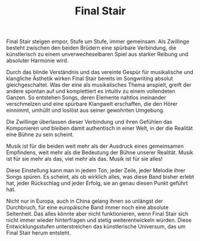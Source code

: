 ﻿---
layout: band
title: Final Stair


website: http://www.finalstair.com
style:  Rock/Indie  
logo: finalstair_logo.png
picture: finalstair_band.jpg
year: 2017
day: saturday
stagetime: Samstag, 08. Juli 2017, 18:00 Uhr
youtube: Tq7U-jdohtk
spotify: spotify:artist:40DwwyjtzeisGIsRgFkjEE
---
Final Stair steigen empor, Stufe um Stufe, immer gemeinsam. Als Zwillinge besteht zwischen den beiden Brüdern eine spürbare Verbindung, die künstlerisch zu einem unverwecheselbaren Spiel aus starker Reibung und absoluter Harmonie wird.


Durch das blinde Verständnis und das vereinte Gespür für musikalische und klangliche Ästhetik wirken Final Stair bereits im Songwriting absolut gleichgeschaltet. Was der eine als musikalisches Thema anspielt, greift der andere spontan auf und komplettiert es intuitiv zu einem vollendeten Ganzen. So entstehen Songs, deren Elemente nahtlos ineinander verschmelzen und eine spürbare Klangwelt erschaffen, die den Hörer einnimmt, umhüllt und loslöst aus seiner gewohnten Umgebung.


Die Zwillinge überlassen dieser Verbindung und ihren Gefühlen das Komponieren und bleiben damit authentisch in einer Welt, in der die Realität eine Bühne zu sein scheint.


Musik ist für die beiden weit mehr als der Ausdruck eines gemeinsamen Empfindens, weit mehr als die Bedeutung der Bühne unserer Realität. Musik ist für sie mehr als das, viel mehr als das. Musik ist für sie alles!


Diese Einstellung kann man in jedem Ton, jeder Zeile, jeder Melodie ihrer Songs spüren. Es scheint, als ob wirklich alles, was diese Band bisher erlebt hat, jeder Rückschlag und jeder Erfolg, sie an genau diesen Punkt geführt hat.


Nicht nur in Europa, auch in China gelang ihnen so unlängst der Durchbruch, für eine europäische Band immer noch eine absolute Seltenheit. Das alles könnte aber nicht funktionieren, wenn Final Stair sich nicht immer wieder hinterfragen und stetig weiterentwickeln würden. Diese Entwicklungsstufen unterstreichen das künstlerische Universum, das um Final Stair herum entsteht.

